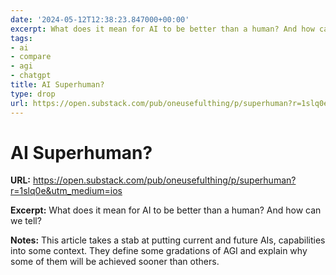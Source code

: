 ```yaml
---
date: '2024-05-12T12:38:23.847000+00:00'
excerpt: What does it mean for AI to be better than a human? And how can we tell?
tags:
- ai
- compare
- agi
- chatgpt
title: AI Superhuman?
type: drop
url: https://open.substack.com/pub/oneusefulthing/p/superhuman?r=1slq0e&utm_medium=ios
---
```


# AI Superhuman?

**URL:** https://open.substack.com/pub/oneusefulthing/p/superhuman?r=1slq0e&utm_medium=ios

**Excerpt:** What does it mean for AI to be better than a human? And how can we tell?

**Notes:**
This article takes a stab at putting current and future AIs, capabilities into some context. They define some gradations of AGI and explain why some of them will be achieved sooner than others.

